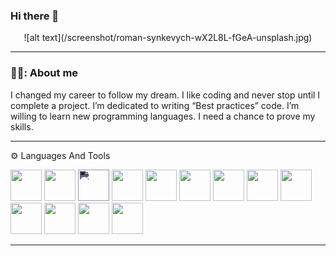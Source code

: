 ### Hi there 👋
<div align ="center">
![alt text](/screenshot/roman-synkevych-wX2L8L-fGeA-unsplash.jpg)
</a>
</div>

</div>


---


### 👨‍💼: About me
I changed my career to follow my dream. I like coding and never stop until I complete a project.
I’m dedicated to writing “Best practices” code. I’m willing to learn new programming languages. 
I need a chance to prove my skills.


---
⚙️ Languages And Tools
<div>
   <img width="50" height="50" src="https://cdn.jsdelivr.net/gh/devicons/devicon/icons/python/python-original-wordmark.svg" />
          
   <img width="50" height="50" src="https://cdn.jsdelivr.net/gh/devicons/devicon/icons/vscode/vscode-original.svg" />
  
  <img style="filter: invert(100%) sepia(100%) saturate(100%) hue-rotate(201deg) brightness(200%) contrast(95%);"  width="50" height="50"  src="https://cdn.jsdelivr.net/gh/devicons/devicon/icons/github/github-original.svg" />
  
   <img width="50" height="50" src="https://cdn.jsdelivr.net/gh/devicons/devicon/icons/html5/html5-original-wordmark.svg" />
  
  <img width="50" height="50" src="https://cdn.jsdelivr.net/gh/devicons/devicon/icons/css3/css3-original-wordmark.svg" />
  
   <img width="50" height="50" src="https://cdn.jsdelivr.net/gh/devicons/devicon/icons/javascript/javascript-original.svg" />
  
  <img width="50" height="50" src="https://cdn.jsdelivr.net/gh/devicons/devicon/icons/mysql/mysql-original-wordmark.svg" />
  
  <img width="50" height="50" src="https://cdn.jsdelivr.net/gh/devicons/devicon/icons/php/php-plain.svg" />
  
  <img width="50" height="50" src="https://cdn.jsdelivr.net/gh/devicons/devicon/icons/java/java-original-wordmark.svg" />
  
   <img width="50" height="50" src="https://cdn.jsdelivr.net/gh/devicons/devicon/icons/csharp/csharp-original.svg" />
  
   <img width="50" height="50" src="https://cdn.jsdelivr.net/gh/devicons/devicon/icons/dotnetcore/dotnetcore-original.svg" />
  
   <img width="50" height="50" src="https://cdn.jsdelivr.net/gh/devicons/devicon/icons/magento/magento-original.svg" />
  
   <img width="50" height="50" src="https://cdn.jsdelivr.net/gh/devicons/devicon/icons/git/git-plain-wordmark.svg" />
         
          
   </div>
   
   ---
   
 
   
